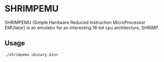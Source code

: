 SHRIMPEMU
======

SHRIMPEMU (Simple Hardware Reduced Instruction MicroProcessor EMUlator) is an emulator for an interesting 16-bit cpu architecture, SHRIMP.

## Usage

`./shrimpemu <binary.bin>`
